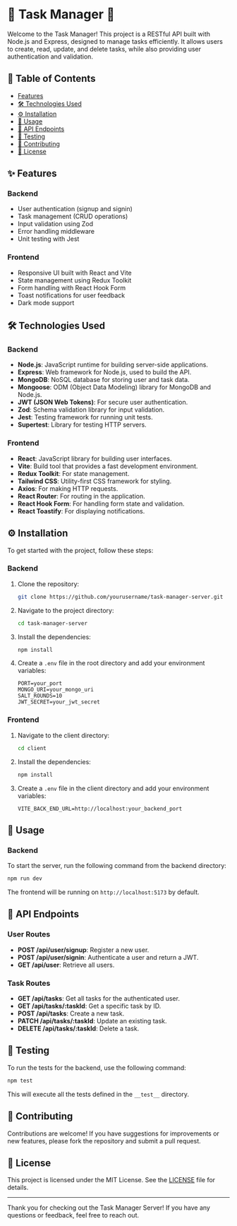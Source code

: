 # 🚀 Task Manager 🚀

Welcome to the Task Manager! This project is a RESTful API built with Node.js and Express, designed to manage tasks efficiently. It allows users to create, read, update, and delete tasks, while also providing user authentication and validation.

## 📑 Table of Contents

- [Features](#features)
- [🛠️ Technologies Used](#technologies-used)
- [⚙️ Installation](#installation)
- [🚀 Usage](#usage)
- [📍 API Endpoints](#api-endpoints)
- [🧪 Testing](#testing)
- [🤝 Contributing](#contributing)
- [📜 License](#license)

## ✨ Features

### Backend
- User authentication (signup and signin)
- Task management (CRUD operations)
- Input validation using Zod
- Error handling middleware
- Unit testing with Jest

### Frontend
- Responsive UI built with React and Vite
- State management using Redux Toolkit
- Form handling with React Hook Form
- Toast notifications for user feedback
- Dark mode support

## 🛠️ Technologies Used

### Backend
- **Node.js**: JavaScript runtime for building server-side applications.
- **Express**: Web framework for Node.js, used to build the API.
- **MongoDB**: NoSQL database for storing user and task data.
- **Mongoose**: ODM (Object Data Modeling) library for MongoDB and Node.js.
- **JWT (JSON Web Tokens)**: For secure user authentication.
- **Zod**: Schema validation library for input validation.
- **Jest**: Testing framework for running unit tests.
- **Supertest**: Library for testing HTTP servers.

### Frontend
- **React**: JavaScript library for building user interfaces.
- **Vite**: Build tool that provides a fast development environment.
- **Redux Toolkit**: For state management.
- **Tailwind CSS**: Utility-first CSS framework for styling.
- **Axios**: For making HTTP requests.
- **React Router**: For routing in the application.
- **React Hook Form**: For handling form state and validation.
- **React Toastify**: For displaying notifications.

## ⚙️ Installation

To get started with the project, follow these steps:

### Backend
1. Clone the repository:
   ```bash
   git clone https://github.com/yourusername/task-manager-server.git
   ```

2. Navigate to the project directory:
   ```bash
   cd task-manager-server
   ```

3. Install the dependencies:
   ```bash
   npm install
   ```

4. Create a `.env` file in the root directory and add your environment variables:
   ```
   PORT=your_port
   MONGO_URI=your_mongo_uri
   SALT_ROUNDS=10
   JWT_SECRET=your_jwt_secret
   ```

### Frontend
1. Navigate to the client directory:
   ```bash
   cd client
   ```

2. Install the dependencies:
   ```bash
   npm install
   ```

3. Create a `.env` file in the client directory and add your environment variables:
   ```
   VITE_BACK_END_URL=http://localhost:your_backend_port
   ```

## 🚀 Usage

### Backend
To start the server, run the following command from the backend directory:

```bash
npm run dev
```

The frontend will be running on `http://localhost:5173` by default.

## 📍 API Endpoints

### User Routes
- **POST /api/user/signup**: Register a new user.
- **POST /api/user/signin**: Authenticate a user and return a JWT.
- **GET /api/user**: Retrieve all users.

### Task Routes
- **GET /api/tasks**: Get all tasks for the authenticated user.
- **GET /api/tasks/:taskId**: Get a specific task by ID.
- **POST /api/tasks**: Create a new task.
- **PATCH /api/tasks/:taskId**: Update an existing task.
- **DELETE /api/tasks/:taskId**: Delete a task.

## 🧪 Testing

To run the tests for the backend, use the following command:
``` bash
npm test
```
This will execute all the tests defined in the `__test__` directory.

## 🤝 Contributing

Contributions are welcome! If you have suggestions for improvements or new features, please fork the repository and submit a pull request.

## 📜 License

This project is licensed under the MIT License. See the [LICENSE](LICENSE) file for details.

---

Thank you for checking out the Task Manager Server! If you have any questions or feedback, feel free to reach out.
